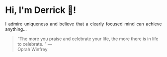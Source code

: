 # Hi, I'm Derrick 👋!
<p align="justify">I admire uniqueness and believe that a clearly focused mind can achieve anything...</p> 
<!-- #quote-start -->
<blockquote>&ldquo;The more you praise and celebrate your life, the more there is in life to celebrate. &rdquo; &mdash; <footer>Oprah Winfrey</footer></blockquote>
<!-- #quote-end -->
